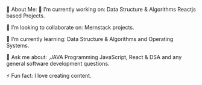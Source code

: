 💫 About Me:
🔭 I’m currently working on:
Data Structure & Algorithms Reactjs based Projects.

👯 I’m looking to collaborate on:
Mernstack projects.

🌱 I’m currently learning:
Data Structure & Algorithms and Operating Systems.

💬 Ask me about:
,JAVA Programming JavaScript, React & DSA and any general software development questions.

⚡ Fun fact:
I love creating content.
